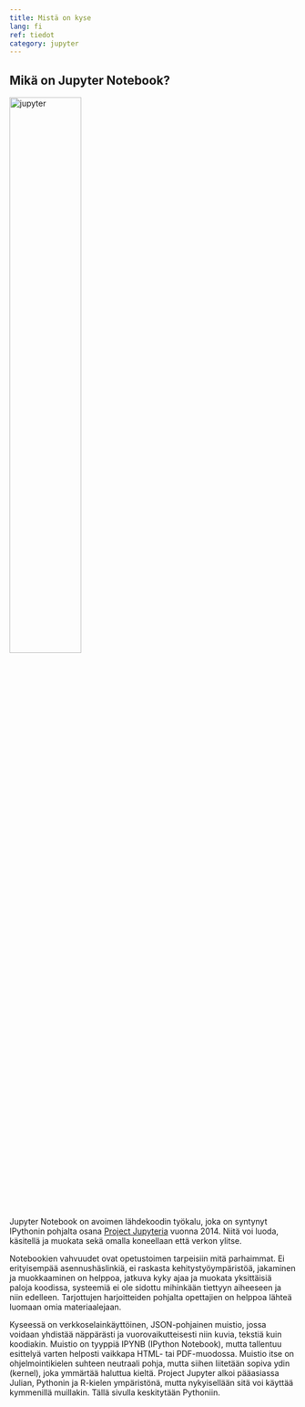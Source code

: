 ```yaml
---
title: Mistä on kyse
lang: fi
ref: tiedot
category: jupyter
---
```


## Mikä on Jupyter Notebook?

<img src="https://upload.wikimedia.org/wikipedia/commons/thumb/3/38/Jupyter_logo.svg/1200px-Jupyter_logo.svg.png" alt="jupyter" width="50%" class="center"/>

Jupyter Notebook on avoimen lähdekoodin työkalu, joka on syntynyt IPythonin pohjalta osana [Project Jupyteria](https://jupyter.org/) vuonna 2014. Niitä voi luoda, käsitellä ja muokata sekä omalla koneellaan että verkon ylitse. 

Notebookien vahvuudet ovat opetustoimen tarpeisiin mitä parhaimmat. Ei erityisempää asennushäslinkiä, ei raskasta kehitystyöympäristöä, jakaminen ja muokkaaminen on helppoa, jatkuva kyky ajaa ja muokata yksittäisiä paloja koodissa, systeemiä ei ole sidottu mihinkään tiettyyn aiheeseen ja niin edelleen. Tarjottujen harjoitteiden pohjalta opettajien on helppoa lähteä luomaan omia materiaalejaan.  

Kyseessä on verkkoselainkäyttöinen, JSON-pohjainen muistio, jossa voidaan yhdistää näppärästi ja vuorovaikutteisesti niin kuvia, tekstiä kuin koodiakin. Muistio on tyyppiä IPYNB (IPython Notebook), mutta tallentuu esittelyä varten helposti vaikkapa HTML- tai PDF-muodossa. Muistio itse on ohjelmointikielen suhteen neutraali pohja, mutta siihen liitetään sopiva ydin (kernel), joka ymmärtää haluttua kieltä. Project Jupyter alkoi pääasiassa Julian, Pythonin ja R-kielen ympäristönä, mutta nykyisellään sitä voi käyttää kymmenillä muillakin. Tällä sivulla keskitytään Pythoniin.


